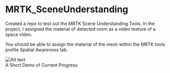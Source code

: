 # MRTK_SceneUnderstanding
Created a repo to test out the MRTK Scene Understanding Tools. In the project, I assigned the material of detected room as a video texture of a space video.

You should be able to assign the material of the mesh within the MRTK tools profile Spatial Awareness tab.

![Alt text](Demo/demo.gif)
<br/> A Short Demo of Current Progress
